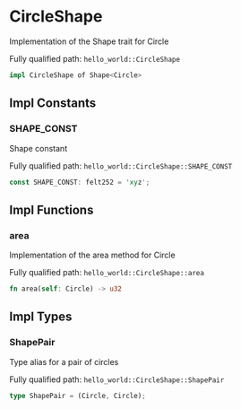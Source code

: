 # CircleShape

Implementation of the Shape trait for Circle


Fully qualified path: `hello_world::CircleShape`

```rust
impl CircleShape of Shape<Circle>
```

## Impl Constants

### SHAPE_CONST

Shape constant


Fully qualified path: `hello_world::CircleShape::SHAPE_CONST`

```rust
const SHAPE_CONST: felt252 = 'xyz';
```


## Impl Functions

### area

Implementation of the area method for Circle


Fully qualified path: `hello_world::CircleShape::area`

```rust
fn area(self: Circle) -> u32
```


## Impl Types

### ShapePair

Type alias for a pair of circles


Fully qualified path: `hello_world::CircleShape::ShapePair`

```rust
type ShapePair = (Circle, Circle);
```


